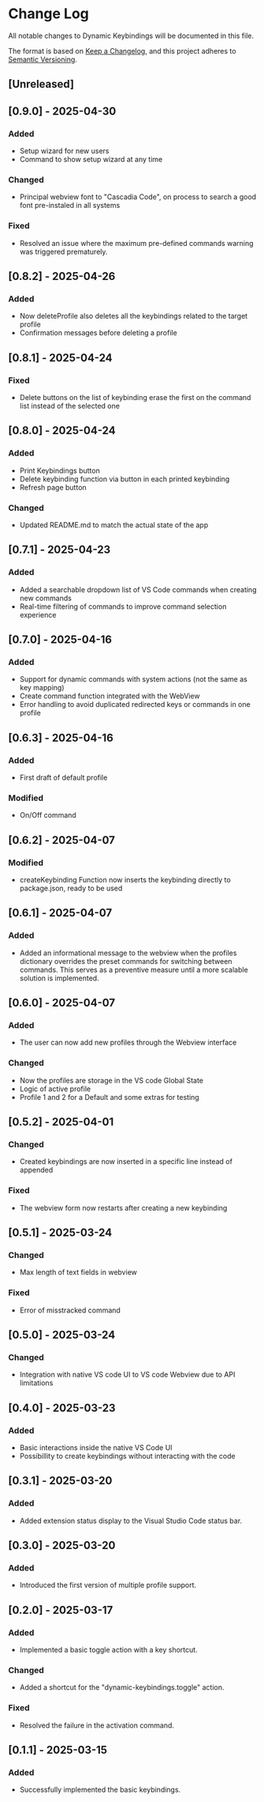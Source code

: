 # Change Log

All notable changes to Dynamic Keybindings will be documented in this file.

The format is based on [Keep a Changelog](https://keepachangelog.com/en/1.0.0/), and this project adheres to [Semantic Versioning](https://semver.org/spec/v2.0.0.html).

## [Unreleased]
## [0.9.0] - 2025-04-30
### Added
- Setup wizard for new users
- Command to show setup wizard at any time
### Changed
- Principal webview font to "Cascadia Code", on process to search a good font pre-instaled in all systems
### Fixed
- Resolved an issue where the maximum pre-defined commands warning was triggered prematurely.

## [0.8.2] - 2025-04-26
### Added
- Now deleteProfile also deletes all the keybindings related to the target profile
- Confirmation messages before deleting a profile

## [0.8.1] - 2025-04-24
### Fixed
- Delete buttons on the list of keybinding erase the first on the command list instead of the selected one

## [0.8.0] - 2025-04-24
### Added
- Print Keybindings button
- Delete keybinding function via button in each printed keybinding
- Refresh page button
### Changed
- Updated README.md to match the actual state of the app

## [0.7.1] - 2025-04-23
### Added
- Added a searchable dropdown list of VS Code commands when creating new commands
- Real-time filtering of commands to improve command selection experience

## [0.7.0] - 2025-04-16
### Added
- Support for dynamic commands with system actions (not the same as key mapping)
- Create command function integrated with the WebView
- Error handling to avoid duplicated redirected keys or commands in one profile

## [0.6.3] - 2025-04-16
### Added
- First draft of default profile
### Modified
- On/Off command 

## [0.6.2] - 2025-04-07
### Modified
- createKeybinding Function now inserts the keybinding directly to package.json, ready to be used

## [0.6.1] - 2025-04-07
### Added
- Added an informational message to the webview when the profiles dictionary overrides the preset commands for switching between commands. This serves as a preventive measure until a more scalable solution is implemented.

## [0.6.0] - 2025-04-07
### Added
- The user can now add new profiles through the Webview interface

### Changed
- Now the profiles are storage in the VS code Global State
- Logic of active profile
- Profile 1 and 2 for a Default and some extras for testing 

## [0.5.2] - 2025-04-01
### Changed
- Created keybindings are now inserted in a specific line instead of appended

### Fixed
- The webview form now restarts after creating a new keybinding

## [0.5.1] - 2025-03-24
### Changed
- Max length of text fields in webview
### Fixed
- Error of misstracked command

## [0.5.0] - 2025-03-24
### Changed
- Integration with native VS code UI to VS code Webview due to API limitations

## [0.4.0] - 2025-03-23
### Added
- Basic interactions inside the native VS Code UI 
- Possibillity to create keybindings without interacting with the code

## [0.3.1] - 2025-03-20
### Added
- Added extension status display to the Visual Studio Code status bar.

## [0.3.0] - 2025-03-20
### Added
- Introduced the first version of multiple profile support.

## [0.2.0] - 2025-03-17
### Added
- Implemented a basic toggle action with a key shortcut.

### Changed
- Added a shortcut for the "dynamic-keybindings.toggle" action.

### Fixed
- Resolved the failure in the activation command.

## [0.1.1] - 2025-03-15
### Added
- Successfully implemented the basic keybindings.
